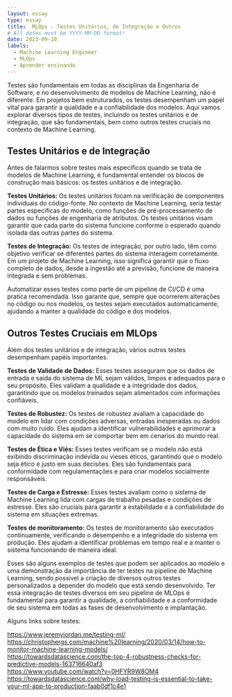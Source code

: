 ```yaml
---
layout: essay
type: essay
title:  MLOps - Testes Unitários, de Integração e Outros
# All dates must be YYYY-MM-DD format!
date: 2023-09-10
labels:
  - Machine Learning Engineer
  - MLOps
  - Aprender ensinando
---
```


Testes são fundamentais em todas as disciplinas da Engenharia de Software, e no desenvolvimento de modelos de Machine Learning, não é diferente. Em projetos bem estruturados, os testes desempenham um papel vital para garantir a qualidade e a confiabilidade dos modelos. Aqui vamos explorar diversos tipos de testes, incluindo os testes unitários e de integração, que são fundamentais, bem como outros testes cruciais no contexto de Machine Learning.

## Testes Unitários e de Integração

Antes de falarmos sobre testes mais especificos quando se trata de modelos de Machine Learning, é fundamental entender os blocos de construção mais básicos: os testes unitários e de integração.

**Testes Unitários:** Os testes unitários focam na verificação de componentes individuais do código-fonte. No contexto de Machine Learning, seria testar partes especificas do modelo, como funções de pré-processamento de dados ou funções de engenharia de atributos. Os testes unitários visam garantir que cada parte do sistema funcione conforme o esperado quando isolada das outras partes do sistema.

**Testes de Integração:** Os testes de integração, por outro lado, têm como objetivo verificar se diferentes partes do sistema interagem corretamente. Em um projeto de Machine Learning, isso significa garantir que o fluxo completo de dados, desde a ingestão até a previsão, funcione de maneira integrada e sem problemas.

Automatizar esses testes como parte de um pipeline de CI/CD é uma pratica recomendada. Isso garante que, sempre que ocorrerem alterações no código ou nos modelos, os testes sejam executados automaticamente, ajudando a manter a qualidade do código e dos modelos.

## Outros Testes Cruciais em MLOps

Além dos testes unitários e de integração, vários outros testes desempenham papéis importantes.

**Testes de Validade de Dados:** Esses testes asseguram que os dados de entrada e saída do sistema de ML sejam válidos, limpos e adequados para o seu propósito. Eles validam a qualidade e a integridade dos dados, garantindo que os modelos treinados sejam alimentados com informações confiáveis.

**Testes de Robustez:** Os testes de robustez avaliam a capacidade do modelo em lidar com condições adversas, entradas inesperadas ou dados com muito ruido. Eles ajudam a identificar vulnerabilidades e aprimorar a capacidade do sistema em se comportar bem em cenarios do mundo real.

**Testes de Ética e Viés:** Esses testes verificam se o modelo não está exibindo discriminação indevida ou vieses éticos, garantindo que o modelo seja ético e justo em suas decisões. Eles são fundamentais para conformidade com regulamentações e para criar modelos socialmente responsáveis.

**Testes de Carga e Estresse:** Esses testes avaliam como o sistema de Machine Learning lida com cargas de trabalho pesadas e condições de estresse. Eles são cruciais  para garantir a estabilidade e a confiabilidade do sistema em situações extremas.

**Testes de monitoramento:** Os testes de monitoramento são executados continuamente, verificando o desempenho e a integridade do sistema em produção. Eles ajudam a identificar problemas em tempo real e a manter o sistema funcionando de maneira ideal.

Esses são alguns exemplos de testes que podem ser aplicados ao modelo e uma demonstração da importância de ter testes na pipeline de Machine Learning, sendo possivel a criação de diversos outros testes personalizados a depender do modelo que está sendo desenvolvido. Ter essa integração de testes diversos em seu pipeline de MLOps é fundamental para garantir a qualidade, a confiabilidade e a conformidade de seu sistema em todas as fases de desenvolvimento e implantação. 

Alguns links sobre testes:

https://www.jeremyjordan.me/testing-ml/  
https://christophergs.com/machine%20learning/2020/03/14/how-to-monitor-machine-learning-models/  
https://towardsdatascience.com/the-top-4-robustness-checks-for-predictive-models-163716640af3  
https://www.youtube.com/watch?v=0HFYR9W8OM4  
https://towardsdatascience.com/why-load-testing-is-essential-to-take-your-ml-app-to-production-faab0df1c4e1  

